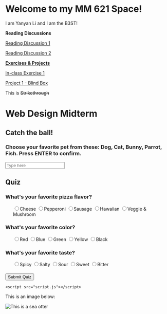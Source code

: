 # Welcome to my MM 621 Space!

I am Yanyan Li and I am the B3ST!

**Reading Discussions**

[Reading Discussion 1](https://github.com/YanyanLi93/CSUEB_MM621_F25/blob/main/diary/entry1.md)

[Reading Discussion 2](https://github.com/YanyanLi93/CSUEB_MM621_F25/blob/main/diary/ReadingDiscussion2.md)

<ins>**Exercises & Projects**</ins>

[In-class Exercise 1](https://yanyanli93.github.io/CSUEB_MM621_F25/Randomizer(YanyanLi))

[Project 1 - Blind Box](https://yanyanli93.github.io/MM621_F25_Proj1BlindBox/)


This is ~~Strikethrough~~


<div class="box">
        <h1>Web Design Midterm</h1>
        <h2 id="Title">Catch the ball!</h2>
        <div id="ball"></div>
            <h3>Choose your favorite pet from these: Dog, Cat, Bunny, Parrot, Fish. Press ENTER to confirm. </h3>
            <input type="text" id="Input" placeholder="Type here">
            <h4 id="Output"></h4>
        <div class="quiz">
            <h2>Quiz</h2>
            <h3>What's your favorite pizza flavor?</h3>
            <ul id="pizza">
                <input type="radio" name="answer1" value="cheese">Cheese
                <input type="radio" name="answer1" value="pepperoni">Pepperoni
                <input type="radio" name="answer1" value="sausage">Sausage
                <input type="radio" name="answer1" value="Hawaiian">Hawaiian
                <input type="radio" name="answer1" value="veggie & mushroom">Veggie & Mushroom
            </ul>
            <h3>What's your favorite color?</h3>
            <ul id="color">
                <input type="radio" name="answer2" value="red">Red
                <input type="radio" name="answer2" value="blue">Blue
                <input type="radio" name="answer2" value="green">Green
                <input type="radio" name="answer2" value="yellow">Yellow
                <input type="radio" name="answer2" value="blace">Black
            </ul>
            <h3>What's your favorite taste?</h3>
            <ul id="taste">
                <input type="radio" name="answer3" value="spicy">Spicy
                <input type="radio" name="answer3" value="salty">Salty
                <input type="radio" name="answer3" value="sour">Sour
                <input type="radio" name="answer3" value="sweet">Sweet
                <input type="radio" name="answer3" value="bitter">Bitter
            </ul>
        <h4 id="Pizza"></h4>
        <div id="submit">
        <button onclick="submitAnswers()">Submit Quiz</button>
        </div>
        </div>
    </div>

    <script src="script.js"></script>


This is an image below:

![This is a sea otter](https://www.mmc.gov/wp-content/uploads/Sea-otter2004-by-Ryan-Wolt-MA-043219-21.jpg) 
